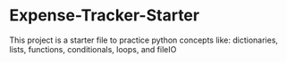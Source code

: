 # Expense-Tracker-Starter
This project is a starter file to practice python concepts like: dictionaries, lists, functions, conditionals, loops, and fileIO
